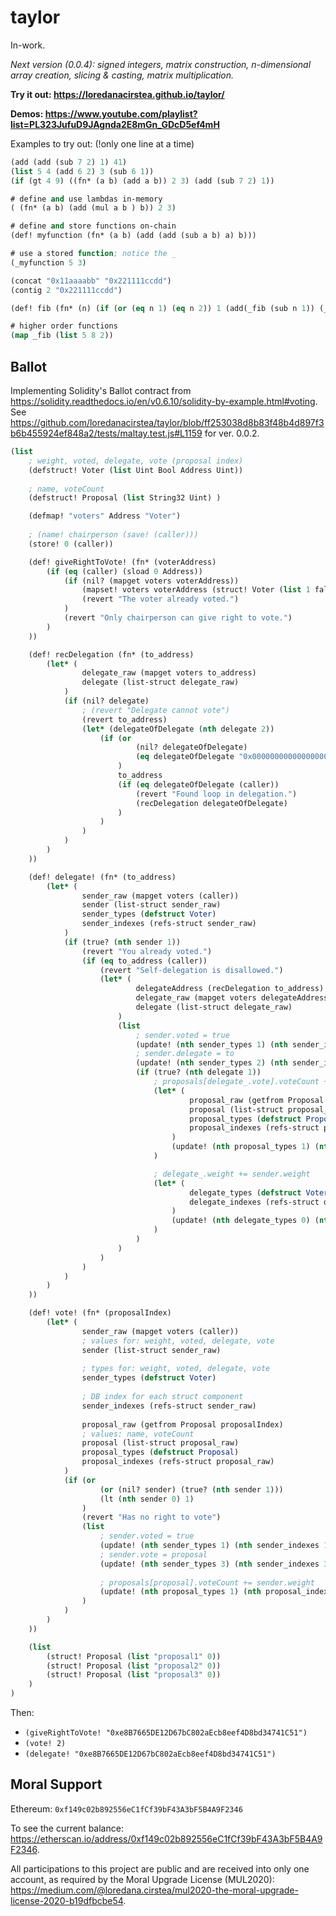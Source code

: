 # taylor

In-work.

_Next version (0.0.4): signed integers, matrix construction, n-dimensional array creation, slicing & casting, matrix multiplication._

**Try it out: https://loredanacirstea.github.io/taylor/**

**Demos: https://www.youtube.com/playlist?list=PL323JufuD9JAgnda2E8mGn_GDcD5ef4mH**

Examples to try out: (!only one line at a time)

```lisp
(add (add (sub 7 2) 1) 41)
(list 5 4 (add 6 2) 3 (sub 6 1))
(if (gt 4 9) ((fn* (a b) (add a b)) 2 3) (add (sub 7 2) 1))

# define and use lambdas in-memory
( (fn* (a b) (add (mul a b ) b)) 2 3)

# define and store functions on-chain
(def! myfunction (fn* (a b) (add (add (sub a b) a) b)))

# use a stored function; notice the _
(_myfunction 5 3)

(concat "0x11aaaabb" "0x221111ccdd")
(contig 2 "0x221111ccdd")

(def! fib (fn* (n) (if (or (eq n 1) (eq n 2)) 1 (add(_fib (sub n 1)) (_fib (sub n 2)) ) )))

# higher order functions
(map _fib (list 5 8 2))
```

## Ballot 

Implementing Solidity's Ballot contract from https://solidity.readthedocs.io/en/v0.6.10/solidity-by-example.html#voting. See https://github.com/loredanacirstea/taylor/blob/ff253038d8b83f48b4d897f3b6b455924ef848a2/tests/maltay.test.js#L1159 for ver. 0.0.2.

```lisp
(list 
    ; weight, voted, delegate, vote (proposal index)
    (defstruct! Voter (list Uint Bool Address Uint))
    
    ; name, voteCount
    (defstruct! Proposal (list String32 Uint) )

    (defmap! "voters" Address "Voter")
    
    ; (name! chairperson (save! (caller)))
    (store! 0 (caller))

    (def! giveRightToVote! (fn* (voterAddress)
        (if (eq (caller) (sload 0 Address))
            (if (nil? (mapget voters voterAddress))
                (mapset! voters voterAddress (struct! Voter (list 1 false "0x0000000000000000000000000000000000000000" 0)))
                (revert "The voter already voted.")
            )
            (revert "Only chairperson can give right to vote.")
        )
    ))

    (def! recDelegation (fn* (to_address)
        (let* (
                delegate_raw (mapget voters to_address)
                delegate (list-struct delegate_raw)
            )
            (if (nil? delegate)
                ; (revert "Delegate cannot vote")
                (revert to_address)
                (let* (delegateOfDelegate (nth delegate 2))
                    (if (or
                            (nil? delegateOfDelegate)
                            (eq delegateOfDelegate "0x0000000000000000000000000000000000000000")
                        )
                        to_address
                        (if (eq delegateOfDelegate (caller))
                            (revert "Found loop in delegation.")
                            (recDelegation delegateOfDelegate)
                        )
                    )
                )
            )
        )
    ))

    (def! delegate! (fn* (to_address)
        (let* (
                sender_raw (mapget voters (caller))
                sender (list-struct sender_raw)
                sender_types (defstruct Voter)
                sender_indexes (refs-struct sender_raw)
            )
            (if (true? (nth sender 1))
                (revert "You already voted.")
                (if (eq to_address (caller))
                    (revert "Self-delegation is disallowed.")
                    (let* (
                            delegateAddress (recDelegation to_address)
                            delegate_raw (mapget voters delegateAddress)
                            delegate (list-struct delegate_raw)
                        )
                        (list
                            ; sender.voted = true
                            (update! (nth sender_types 1) (nth sender_indexes 1) true)
                            ; sender.delegate = to
                            (update! (nth sender_types 2) (nth sender_indexes 2) delegateAddress)
                            (if (true? (nth delegate 1))
                                ; proposals[delegate_.vote].voteCount += sender.weight
                                (let* (
                                        proposal_raw (getfrom Proposal (nth delegate 3))
                                        proposal (list-struct proposal_raw)
                                        proposal_types (defstruct Proposal)
                                        proposal_indexes (refs-struct proposal_raw)
                                    )
                                    (update! (nth proposal_types 1) (nth proposal_indexes 1) (add (nth sender 0) (nth proposal 1)))
                                )

                                ; delegate_.weight += sender.weight
                                (let* (
                                        delegate_types (defstruct Voter)
                                        delegate_indexes (refs-struct delegate_raw)
                                    )
                                    (update! (nth delegate_types 0) (nth delegate_indexes 0) (add (nth delegate 0) (nth sender 0)))
                                )
                            )
                        )
                    )
                )
            )
        )
    ))

    (def! vote! (fn* (proposalIndex)
        (let* (
                sender_raw (mapget voters (caller))
                ; values for: weight, voted, delegate, vote
                sender (list-struct sender_raw)
                
                ; types for: weight, voted, delegate, vote
                sender_types (defstruct Voter)
                
                ; DB index for each struct component
                sender_indexes (refs-struct sender_raw)
                
                proposal_raw (getfrom Proposal proposalIndex)
                ; values: name, voteCount
                proposal (list-struct proposal_raw)
                proposal_types (defstruct Proposal)
                proposal_indexes (refs-struct proposal_raw)
            )
            (if (or 
                    (or (nil? sender) (true? (nth sender 1)))
                    (lt (nth sender 0) 1)
                )
                (revert "Has no right to vote")
                (list
                    ; sender.voted = true
                    (update! (nth sender_types 1) (nth sender_indexes 1) true)
                    ; sender.vote = proposal
                    (update! (nth sender_types 3) (nth sender_indexes 3) proposalIndex)
                    
                    ; proposals[proposal].voteCount += sender.weight
                    (update! (nth proposal_types 1) (nth proposal_indexes 1) (add (nth sender 0) (nth proposal 1)))
                )
            )
        )
    ))

    (list
        (struct! Proposal (list "proposal1" 0))
        (struct! Proposal (list "proposal2" 0))
        (struct! Proposal (list "proposal3" 0))
    )
)
```

Then:
- `(giveRightToVote! "0xe8B7665DE12D67bC802aEcb8eef4D8bd34741C51")`
- `(vote! 2)`
- `(delegate! "0xe8B7665DE12D67bC802aEcb8eef4D8bd34741C51")`


## Moral Support

Ethereum: `0xf149c02b892556eC1fCf39bF43A3bF5B4A9F2346`

To see the current balance: https://etherscan.io/address/0xf149c02b892556eC1fCf39bF43A3bF5B4A9F2346.

All participations to this project are public and are received into only one account, as required by the Moral Upgrade License (MUL2020): https://medium.com/@loredana.cirstea/mul2020-the-moral-upgrade-license-2020-b19dfbcbe54.
